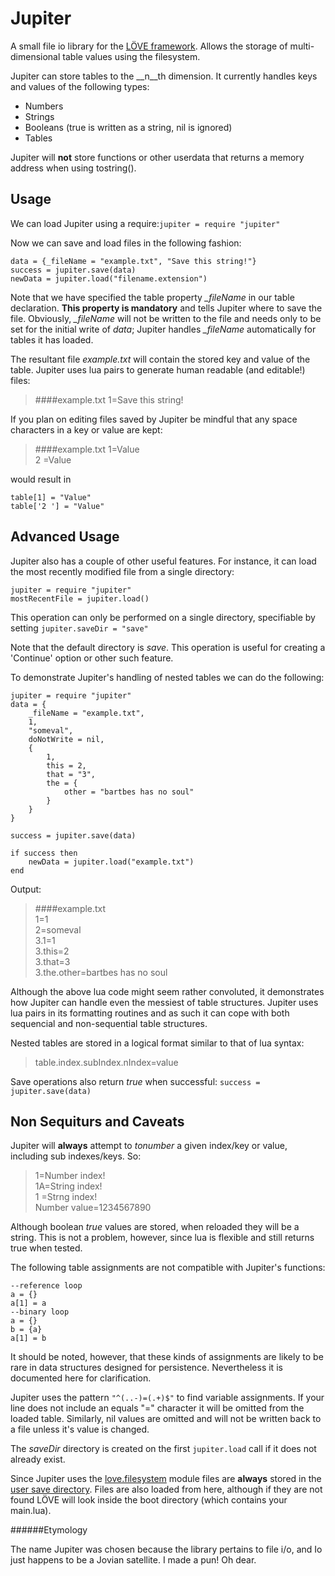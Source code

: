 Jupiter
=======

A small file io library for the [LÖVE framework][1]. Allows the storage of multi-dimensional table values using the filesystem.

Jupiter can store tables to the __n__th dimension. It currently handles keys and values of the following types:

+ Numbers
+ Strings
+ Booleans (true is written as a string, nil is ignored)
+ Tables

Jupiter will **not** store functions or other userdata that returns a memory address when using tostring().

Usage
-----

We can load Jupiter using a require:`jupiter = require "jupiter"`

Now we can save and load files in the following fashion:

    data = {_fileName = "example.txt", "Save this string!"}
    success = jupiter.save(data)
    newData = jupiter.load("filename.extension")

Note that we have specified the table property *_fileName* in our table declaration. **This property is mandatory** and tells Jupiter where to save the file. Obviously, *_fileName* will not be written to the file and needs only to be set for the initial write of *data*; Jupiter handles *_fileName* automatically for tables it has loaded.

The resultant file *example.txt* will contain the stored key and value of the table. Jupiter uses lua pairs to generate human readable (and editable!) files:

> ####example.txt
> 1=Save this string!

If you plan on editing files saved by Jupiter be mindful that any space characters in a key or value are kept:
> ####example.txt
> 1=Value<br />
> 2 =Value

would result in

    table[1] = "Value"
    table['2 '] = "Value"

Advanced Usage
--------------

Jupiter also has a couple of other useful features. For instance, it can load the most recently modified file from a single directory:
    
    jupiter = require "jupiter"
    mostRecentFile = jupiter.load()
    
This operation can only be performed on a single directory, specifiable by setting `jupiter.saveDir = "save"`

Note that the default directory is *save*. This operation is useful for creating a 'Continue' option or other such feature.

To demonstrate Jupiter's handling of nested tables we can do the following:

    jupiter = require "jupiter"
    data = {
        _fileName = "example.txt", 
        1, 
        "someval", 
        doNotWrite = nil, 
        {
            1,
            this = 2, 
            that = "3",
            the = {
                other = "bartbes has no soul"
            }
        }
    }
    
    success = jupiter.save(data)

    if success then
        newData = jupiter.load("example.txt")
    end

Output:

> ####example.txt<br />
1=1<br />
2=someval<br />
3.1=1<br />
3.this=2<br />
3.that=3<br />
3.the.other=bartbes has no soul

Although the above lua code might seem rather convoluted, it demonstrates how Jupiter can handle even the messiest of table structures. Jupiter uses lua pairs in its formatting routines and as such it can cope with both sequencial and non-sequential table structures.

Nested tables are stored in a logical format similar to that of lua syntax:

> table.index.subIndex.nIndex=value

Save operations also return *true* when successful: `success = jupiter.save(data)`

Non Sequiturs and Caveats
-------------------------

Jupiter will **always** attempt to *tonumber* a given index/key or value, including sub indexes/keys. So:

> 1=Number index!<br />
1A=String index!<br />
1 =Strng index!<br />
Number value=1234567890

Although boolean *true* values are stored, when reloaded they will be a string. This is not a problem, however, since lua is flexible and still returns true when tested.

The following table assignments are not compatible with Jupiter's functions:
    
    --reference loop
    a = {}
    a[1] = a
    --binary loop
    a = {}
    b = {a}
    a[1] = b

It should be noted, however, that these kinds of assignments are likely to be rare in data structures designed for persistence. Nevertheless it is documented here for clarification.

Jupiter uses the pattern `"^(..-)=(.+)$"` to find variable assignments. If your line does not include an equals "=" character it will be omitted from the loaded table. Similarly, nil values are omitted and will not be written back to a file unless it's value is changed.

The *saveDir* directory is created on the first `jupiter.load` call if it does not already exist.

Since Jupiter uses the [love.filesystem][2] module files are **always** stored in the [user save directory][3]. Files are also loaded from here, although if they are not found LÖVE will look inside the boot directory (which contains your main.lua).

######Etymology

The name Jupiter was chosen because the library pertains to file i/o, and Io just happens to be a Jovian satellite. I made a pun! Oh dear.

[1]: http://love2d.org/ "LÖVE"
[2]: http://love2d.org/wiki/love%2efilesystem "love.filesystem documentation"
[3]: http://love2d.org/wiki/love%2filesystem%2getSaveDirectory "love.filesystem.getSaveDirectory documentation"